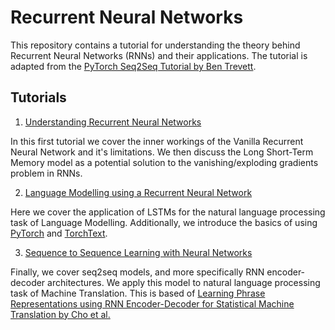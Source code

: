 # Recurrent Neural Networks
This repository contains a tutorial for understanding the theory behind Recurrent Neural Networks (RNNs) and their applications. The tutorial is adapted from the [PyTorch Seq2Seq Tutorial by Ben Trevett](https://github.com/bentrevett/pytorch-seq2seq).

## Tutorials

1. [Understanding Recurrent Neural Networks](https://github.com/udeepam/rnn/blob/master/1_rnn.ipynb)

In this first tutorial we cover the inner workings of the Vanilla Recurrent Neural Network and it's limitations. We then discuss the Long Short-Term Memory model as a potential solution to the vanishing/exploding gradients problem in RNNs.

2. [Language Modelling using a Recurrent Neural Network](https://github.com/udeepam/rnn/blob/master/2_language_model.ipynb)

Here we cover the application of LSTMs for the natural language processing task of Language Modelling. Additionally, we introduce the basics of using [PyTorch](https://pytorch.org/) and [TorchText](https://pytorch.org/text/).

3. [Sequence to Sequence Learning with Neural Networks](https://github.com/udeepam/rnn/blob/master/3_seq2seq.ipynb)

Finally, we cover seq2seq models, and more specifically RNN encoder-decoder architectures. We apply this model to natural language processing task of Machine Translation. This is based of [Learning Phrase Representations using RNN Encoder-Decoder for Statistical Machine Translation by Cho et al.](https://arxiv.org/abs/1406.1078)